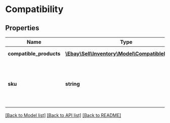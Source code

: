 # Compatibility

## Properties
Name | Type | Description | Notes
------------ | ------------- | ------------- | -------------
**compatible_products** | [**\Ebay\Sell\Inventory\Model\CompatibleProduct[]**](CompatibleProduct.md) | This container consists of an array of motor vehicles (make, model, year, trim, engine) that are compatible with the motor vehicle part or accessory specified by the sku value. | [optional] 
**sku** | **string** | The seller-defined SKU value of the inventory item that will be associated with the compatible vehicles.&lt;br&gt;&lt;br&gt;&lt;span class&#x3D;\&quot;tablenote\&quot;&gt;&lt;b&gt;Note:&lt;/b&gt; This field is not applicable to the &lt;strong&gt;createOrReplaceProductCompatibility&lt;/strong&gt; method, as the SKU value for the inventory item is passed in as part of the call URI and not in the request payload. It is always returned with the &lt;a href&#x3D;\&quot;/api-docs/sell/inventory/resources/inventory_item/product_compatibility/methods/getProductCompatibility\&quot; target&#x3D;\&quot;_blank \&quot;&gt;getProductCompatibility&lt;/a&gt; method.&lt;/span&gt; | [optional] 

[[Back to Model list]](../../README.md#documentation-for-models) [[Back to API list]](../../README.md#documentation-for-api-endpoints) [[Back to README]](../../README.md)

